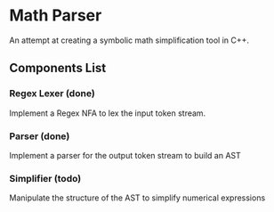 # Math Parser

An attempt at creating a symbolic math simplification tool in C++. 

## Components List

### Regex Lexer (done)
Implement a Regex NFA to lex the input token stream.

### Parser (done)
Implement a parser for the output token stream to build an AST

### Simplifier (todo)
Manipulate the structure of the AST to simplify numerical expressions
